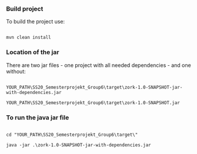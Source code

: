 ### Build project

To build the project use:

<code> 
mvn clean install
</code>

### Location of the jar
There are two jar files - one project with all needed dependencies - and one without:
 
<code> 
YOUR_PATH\SS20_Semesterprojekt_Group6\target\zork-1.0-SNAPSHOT-jar-with-dependencies.jar <br>
YOUR_PATH\SS20_Semesterprojekt_Group6\target\zork-1.0-SNAPSHOT.jar
</code>

### To run the java jar file
<code> 
cd "YOUR_PATH\SS20_Semesterprojekt_Group6\target\" <br>
java -jar .\zork-1.0-SNAPSHOT-jar-with-dependencies.jar
</code> 